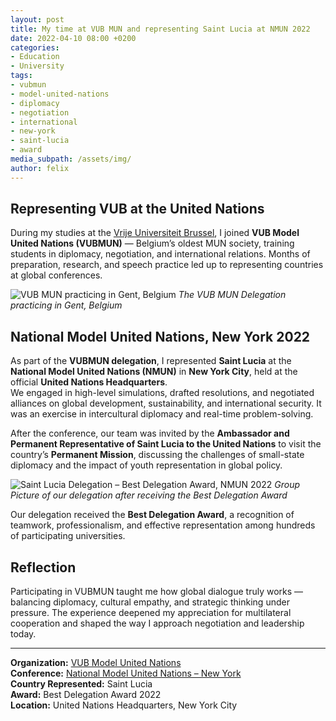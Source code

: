 ```yaml
---
layout: post
title: My time at VUB MUN and representing Saint Lucia at NMUN 2022
date: 2022-04-10 08:00 +0200
categories:
- Education
- University
tags:
- vubmun
- model-united-nations
- diplomacy
- negotiation
- international
- new-york
- saint-lucia
- award
media_subpath: /assets/img/
author: felix
---
```

## Representing VUB at the United Nations

During my studies at the [Vrije Universiteit Brussel](https://www.vub.be/en), I joined **VUB Model United Nations (VUBMUN)** — Belgium’s oldest MUN society, training students in diplomacy, negotiation, and international relations. Months of preparation, research, and speech practice led up to representing countries at global conferences.

![VUB MUN practicing in Gent, Belgium](/vub/VUB_MUN_Practice.webp)
_The VUB MUN Delegation practicing in Gent, Belgium_

## National Model United Nations, New York 2022

As part of the **VUBMUN delegation**, I represented **Saint Lucia** at the **National Model United Nations (NMUN)** in **New York City**, held at the official **United Nations Headquarters**.  
We engaged in high-level simulations, drafted resolutions, and negotiated alliances on global development, sustainability, and international security. It was an exercise in intercultural diplomacy and real-time problem-solving.

After the conference, our team was invited by the **Ambassador and Permanent Representative of Saint Lucia to the United Nations** to visit the country’s **Permanent Mission**, discussing the challenges of small-state diplomacy and the impact of youth representation in global policy.

![Saint Lucia Delegation – Best Delegation Award, NMUN 2022](/vub/NMUN.jpg)
_Group Picture of our delegation after receiving the Best Delegation Award_

Our delegation received the **Best Delegation Award**, a recognition of teamwork, professionalism, and effective representation among hundreds of participating universities.

## Reflection

Participating in VUBMUN taught me how global dialogue truly works — balancing diplomacy, cultural empathy, and strategic thinking under pressure. The experience deepened my appreciation for multilateral cooperation and shaped the way I approach negotiation and leadership today.

---

**Organization:** [VUB Model United Nations](https://vubmun.be/)  
**Conference:** [National Model United Nations – New York](https://www.nmun.org/conferences/new-york.html)  
**Country Represented:** Saint Lucia  
**Award:** Best Delegation Award 2022  
**Location:** United Nations Headquarters, New York City
